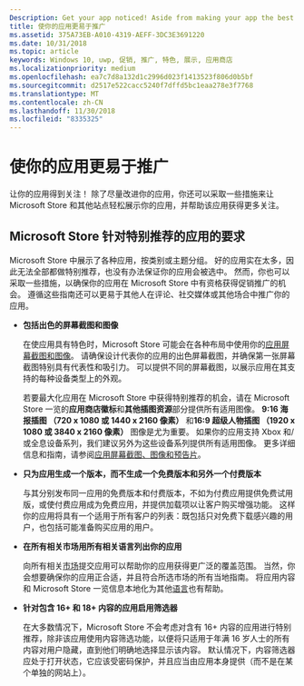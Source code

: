 ```yaml
---
Description: Get your app noticed! Aside from making your app the best it can be, there are things you can do that make it easy for the Microsoft Store and other sites to showcase your app and help it get more attention.
title: 使你的应用更易于推广
ms.assetid: 375A73EB-A010-4319-AEFF-3DC3E3691220
ms.date: 10/31/2018
ms.topic: article
keywords: Windows 10, uwp, 促销, 推广, 特色, 展示, 应用商店
ms.localizationpriority: medium
ms.openlocfilehash: ea7c7d8a132d1c2996d023f1413523f806d0b5bf
ms.sourcegitcommit: d2517e522cacc5240f7dffd5bc1eaa278e3f7768
ms.translationtype: MT
ms.contentlocale: zh-CN
ms.lasthandoff: 11/30/2018
ms.locfileid: "8335325"
---
```

# <a name="make-your-app-easier-to-promote"></a>使你的应用更易于推广


让你的应用得到关注！ 除了尽量改进你的应用，你还可以采取一些措施来让 Microsoft Store 和其他站点轻松展示你的应用，并帮助该应用获得更多关注。


## <a name="microsoft-store-requirements-for-featured-apps"></a>Microsoft Store 针对特别推荐的应用的要求

Microsoft Store 中展示了各种应用，按类别或主题分组。 好的应用实在太多，因此无法全部都做特别推荐，也没有办法保证你的应用会被选中。 然而，你也可以采取一些措施，以确保你的应用在 Microsoft Store 中有资格获得促销推广的机会。 遵循这些指南还可以更易于其他人在评论、社交媒体或其他场合中推广你的应用。

-   **包括出色的屏幕截图和图像**

    在使应用具有特色时，Microsoft Store 可能会在各种布局中使用你的[应用屏幕截图和图像](app-screenshots-and-images.md)。 请确保设计代表你的应用的出色屏幕截图，并确保第一张屏幕截图特别具有代表性和吸引力。 可以提供不同的屏幕截图，以展示应用在其支持的每种设备类型上的外观。

    若要最大化应用在 Microsoft Store 中获得特别推荐的机会，请在 Microsoft Store 一览的**应用商店徽标**和**其他插图资源**部分提供所有适用图像。 **9:16 海报插图 （720 x 1080 或 1440 x 2160 像素）** 和**16:9 超级人物插图 （1920 x 1080 或 3840 x 2160 像素）** 图像是尤为重要。 如果你的应用支持 Xbox 和/或全息设备系列，我们建议另外为这些设备系列提供所有适用图像。 更多详细信息和指南，请参阅[应用屏幕截图、图像和预告片](app-screenshots-and-images.md)。

-   **只为应用生成一个版本，而不生成一个免费版本和另外一个付费版本**

    与其分别发布同一应用的免费版本和付费版本，不如为付费应用提供免费试用版，或使付费应用成为免费应用，并提供加载项以让客户购买增强功能。 这样你的应用将具有一个适用于所有客户的列表：既包括只对免费下载感兴趣的用户，也包括可能准备购买应用的用户。

-   **在所有相关市场用所有相关语言列出你的应用**

    向所有相关[市场](define-pricing-and-market-selection.md)提交应用可以帮助你的应用获得更广泛的覆盖范围。 当然，你会想要确保你的应用正合适，并且符合所选市场的所有当地指南。 将应用内容和 Microsoft Store 一览信息本地化为其他[语言](supported-languages.md)也有帮助。

-   **针对包含 16+ 和 18+ 内容的应用启用筛选器**

    在大多数情况下，Microsoft Store 不会考虑对含有 16+ 内容的应用进行特别推荐，除非该应用使用内容筛选功能，以便将只适用于年满 16 岁人士的所有内容对用户隐藏，直到他们明确地选择显示该内容。 默认情况下，内容筛选器应处于打开状态，它应该受密码保护，并且应当由应用本身提供（而不是在某个单独的网站上）。



 





